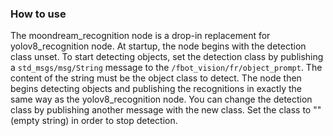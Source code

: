 ### How to use

The moondream_recognition node is a drop-in replacement for yolov8_recognition node. At startup, the node begins with the detection class unset. To start detecting objects, set the detection class by publishing a `std_msgs/msg/String` message to the `/fbot_vision/fr/object_prompt`. The content of the string must be the object class to detect. The node then begins detecting objects and publishing the recognitions in exactly the same way as the yolov8_recognition node. You can change the detection class by publishing another message with the new class. Set the class to "" (empty string) in order to stop detection.